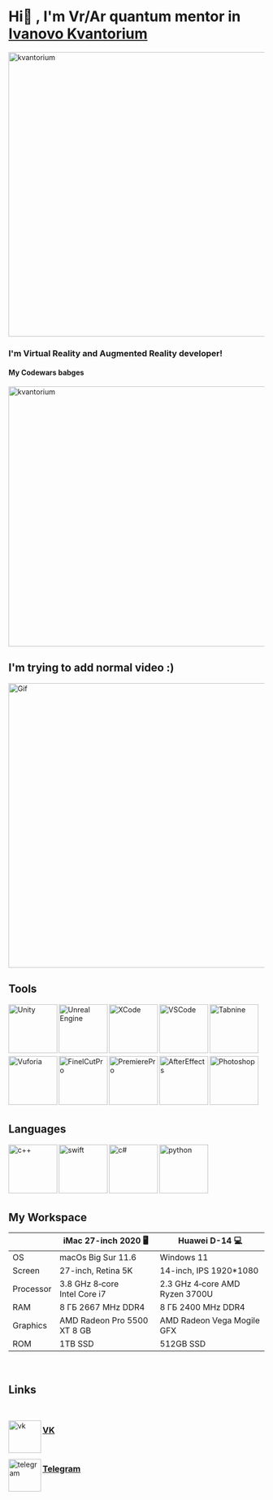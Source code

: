 # Hi:vulcan_salute: , I'm Vr/Ar quantum mentor in [Ivanovo Kvantorium][kvantorium]

[<img align="center" alt="kvantorium" width="560px" src="https://kvantorium37.ru/assets/templates/kvantorium37/images/logo_top.png"/>][kvantorium]
### I'm Virtual Reality and Augmented Reality developer!

#### My Codewars babges
<img align="center" alt="kvantorium" width="512px" src="https://www.codewars.com/users/Sanya_Kirilv/badges/large"/>

## I'm trying to add normal video :)
<img align="center" alt="Gif" width="560px" src="https://i.pinimg.com/originals/d8/0b/99/d80b9960866f4f61ce28e5cc072895a6.gif"/>




## Tools
[<img align="left" alt="Unity" width="96px" src="https://i.redd.it/tu3gt6ysfxq71.png"/>][Unity]
[<img align="left" alt="Unreal Engine" width="96px" src="https://cdn.worldvectorlogo.com/logos/unreal-1.svg"/>][UnrealEngine]
[<img align="left" alt="XCode" width="96px" src="https://upload.wikimedia.org/wikipedia/ru/0/0c/Xcode_icon.png" />][XCode]
[<img align="left" alt="VSCode" width="96px" src="https://upload.wikimedia.org/wikipedia/commons/thumb/9/9a/Visual_Studio_Code_1.35_icon.svg/1024px-Visual_Studio_Code_1.35_icon.svg.png" />][VSCode]
[<img align="left" alt="Tabnine" width="96px" src="https://yt3.ggpht.com/BxcWH7Dj-v95LXv6EJuyjW8fpJEdDqgqISdo51wD-yEKiEr84hmGonprOVRV40LpT7qG9xEW=s900-c-k-c0x00ffffff-no-rj" />][Tabnine]
<br />
<br />
<br />
<br />
<br />
<br />
[<img align="left" alt="Vuforia" width="96px" src="https://www.ptc.com/dist/ptc/images/ptc-favicon-512x512-gray.png" />][Vuforia]
[<img align="left" alt="FinelCutPro" width="96px" src="https://wikiimg.tojsiabtv.com/wikipedia/en/9/9f/2015_Final_Cut_Pro_Logo.png" />][FCP]
[<img align="left" alt="PremierePro" width="96px" src="https://upload.wikimedia.org/wikipedia/commons/2/24/Adobe-premiere-pro-cc-1430-vector-svg-.svg" />][PP]
[<img align="left" alt="AfterEffects" width="96px" src="https://www.adobe.com/content/dam/cc/us/en/products/ccoverview/ae_cc_app_RGB.svg" />][AE]
[<img align="left" alt="Photoshop" width="96px" src="https://www.adobe.com/content/dam/cc/tnt/emea/emea0856/photoshop.svg" />][PH]
<br />
<br />
<br />
<br />
<br />
<br />

## Languages
<img align="left" alt="c++" width="96px" src="https://upload.wikimedia.org/wikipedia/commons/thumb/1/18/ISO_C%2B%2B_Logo.svg/1200px-ISO_C%2B%2B_Logo.svg.png" />
<img align="left" alt="swift" width="96px" src="https://web-creator.ru/uploads/Page/36/swift.svg" />
<img align="left" alt="c#" width="96px" src="https://static.cdnlogo.com/logos/c/27/c.svg" />
<img align="left" alt="python" width="96px" src="https://i.pinimg.com/originals/91/94/c9/9194c978fa63798b2e882e6fda5eb953.png" />
<br />
<br />
<br />
<br />
<br />
<br />

## My Workspace
|  |iMac 27-inch 2020 🖥️|Huawei D-14 :computer:|
|--| ------------- | -----|
|OS|macOs Big Sur 11.6|Windows 11|
|Screen|27-inch, Retina 5K|14-inch, IPS 1920*1080|
|Processor|3.8 GHz 8‑core Intel Core i7|2.3 GHz 4‑core AMD Ryzen 3700U|
|RAM|8 ГБ 2667 MHz DDR4|8 ГБ 2400 MHz DDR4|
|Graphics|AMD Radeon Pro 5500 XT 8 GB|AMD Radeon Vega Mogile GFX|
|ROM|1TB SSD|512GB SSD|
<br />


## Links
<br />

[<img align="left" alt="vk" width="64px" src="https://artikcool.by/wp-content/uploads/2018/05/1200px-VK.com-logo.svg_.png" />][vk]
### [VK][vk]
<br />

[<img align="left" alt="telegram" width="64px" src="https://cdn.freebiesupply.com/logos/large/2x/telegram-logo-black-and-white.png" />][telegram]
### [Telegram][telegram]

[Unity]: https://unity.com/ru
[UnrealEngine]: https://www.unrealengine.com/en-US/
[XCode]: https://developer.apple.com/xcode/
[VSCode]: https://code.visualstudio.com
[Tabnine]: https://www.tabnine.com/
[AE]: https://www.adobe.com/ru/products/aftereffects.html
[PH]: https://www.adobe.com/ru/products/photoshop/landpa.html
[PP]: https://www.adobe.com/ru/products/premiere.html
[Vuforia]: https://www.ptc.com/en/products/vuforia
[FCP]: https://www.apple.com/ru/final-cut-pro/
[kvantorium]: https://kvantorium37.ru
[vk]: https://vk.com/sanya_kirilv
[telegram]: https://t.me/sanya_kirilv

